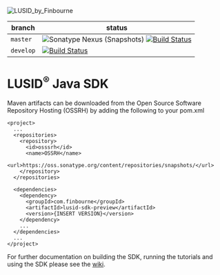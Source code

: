 ![LUSID_by_Finbourne](https://content.finbourne.com/LUSID_repo.png)

| branch | status |
| --- | --- |
| `master` |  ![Sonatype Nexus (Snapshots)](https://img.shields.io/nexus/s/com.finbourne/lusid-sdk-preview?server=https%3A%2F%2Foss.sonatype.org) [![Build Status](https://travis-ci.org/finbourne/lusid-sdk-java-preview.svg?branch=master)](https://travis-ci.org/finbourne/lusid-sdk-java-preview) |
| `develop` | [![Build Status](https://travis-ci.org/finbourne/lusid-sdk-java-preview.svg?branch=develop)](https://travis-ci.org/finbourne/lusid-sdk-java-preview) |

# LUSID<sup>®</sup> Java SDK

Maven artifacts can be downloaded from the Open Source Software Repository Hosting (OSSRH) by adding the following to your pom.xml

```
<project>
  ...
  <repositories>
    <repository>
      <id>osssrh</id>
      <name>OSSRH</name>
      <url>https://oss.sonatype.org/content/repositories/snapshots/</url>
    </repository>
  </repositories>

  <dependencies>
    <dependency>
      <groupId>com.finbourne</groupId>
      <artifactId>lusid-sdk-preview</artifactId>
      <version>{INSERT VERSION}</version>
    </dependency>
    ...
  </dependencies>
  ...
</project>
```


For further documentation on building the SDK, running the tutorials and using the SDK please see the [wiki](https://github.com/finbourne/lusid-sdk-java-preview/wiki).
